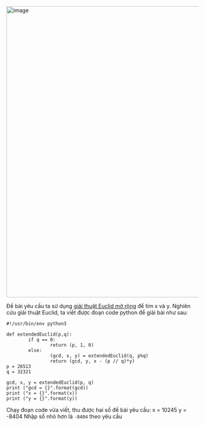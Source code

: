 <img width="762" alt="image" src="https://github.com/Vanmaxohp/EHC_Challenge_CryptoHack/assets/90485791/139d2862-c2ea-47bd-818a-575341e2b7d5">

Đề bài yêu cầu ta sử dụng [giải thuật Euclid mở rộng](https://vnoi.info/wiki/translate/he/So-hoc-Phan-1-Modulo-gcd.md) để tìm x và y.
Nghiên cứu giải thuật Euclid, ta viết được đoạn code python để giải bài như sau:
```
#!/usr/bin/env python3

def extendedEuclid(p,q):
        if q == 0:
                return (p, 1, 0)
        else:
                (gcd, x, y) = extendedEuclid(q, p%q)
                return (gcd, y, x - (p // q)*y)
p = 26513
q = 32321

gcd, x, y = extendedEuclid(p, q)
print ("gcd = {}".format(gcd))
print ("x = {}".format(x))
print ("y = {}".format(y))
```

Chạy đoạn code vừa viết, thu được hai số đề bài yêu cầu:
x = 10245
y = -8404
Nhập số nhỏ hơn là `-8404` theo yêu cầu

